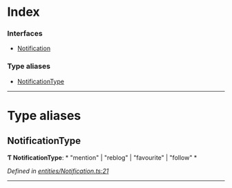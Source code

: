 

# Index

### Interfaces

* [Notification](../interfaces/_entities_notification_.notification.md)

### Type aliases

* [NotificationType](_entities_notification_.md#notificationtype)

---

# Type aliases

<a id="notificationtype"></a>

##  NotificationType

**Ƭ NotificationType**: * "mention" &#124; "reblog" &#124; "favourite" &#124; "follow"
*

*Defined in [entities/Notification.ts:21](https://github.com/aendrew/core/blob/9182182/src/entities/Notification.ts#L21)*

___

